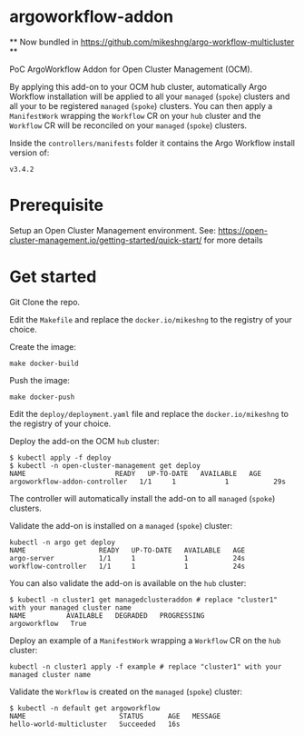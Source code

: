 # argoworkflow-addon
** Now bundled in https://github.com/mikeshng/argo-workflow-multicluster **


PoC ArgoWorkflow Addon for Open Cluster Management (OCM).

By applying this add-on to your OCM hub cluster, automatically Argo Workflow installation will be applied to all your `managed` (`spoke`) clusters and all your to be registered `managed` (`spoke`) clusters.
You can then apply a `ManifestWork` wrapping the `Workflow` CR on your `hub` cluster and the `Workflow` CR will be reconciled on your `managed` (`spoke`) clusters.

Inside the `controllers/manifests` folder it contains the Argo Workflow install version of:
```
v3.4.2
```

# Prerequisite

Setup an Open Cluster Management environment. See: https://open-cluster-management.io/getting-started/quick-start/ for more details

# Get started

Git Clone the repo.

Edit the `Makefile` and replace the `docker.io/mikeshng` to the registry of your choice.

Create the image:

```
make docker-build
```

Push the image:

```
make docker-push
```

Edit the `deploy/deployment.yaml` file and replace the `docker.io/mikeshng` to the registry of your choice.

Deploy the add-on the OCM `hub` cluster:

```
$ kubectl apply -f deploy
$ kubectl -n open-cluster-management get deploy
NAME                      READY   UP-TO-DATE   AVAILABLE   AGE
argoworkflow-addon-controller   1/1     1            1           29s
```

The controller will automatically install the add-on to all `managed` (`spoke`) clusters.

Validate the add-on is installed on a `managed` (`spoke`) cluster:

```
kubectl -n argo get deploy
NAME                  READY   UP-TO-DATE   AVAILABLE   AGE
argo-server           1/1     1            1           24s
workflow-controller   1/1     1            1           24s
```

You can also validate the add-on is available on the `hub` cluster:

```
$ kubectl -n cluster1 get managedclusteraddon # replace "cluster1" with your managed cluster name
NAME          AVAILABLE   DEGRADED   PROGRESSING
argoworkflow   True                   
```

Deploy an example of a `ManifestWork` wrapping a `Workflow` CR on the `hub` cluster:

```
kubectl -n cluster1 apply -f example # replace "cluster1" with your managed cluster name
```

Validate the `Workflow` is created on the `managed` (`spoke`) cluster:

```
$ kubectl -n default get argoworkflow
NAME                       STATUS      AGE   MESSAGE
hello-world-multicluster   Succeeded   16s   
```
